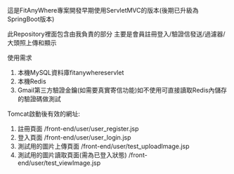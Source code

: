 這是FitAnyWhere專案開發早期使用ServletMVC的版本(後期已升級為SpringBoot版本)

此Repository裡面包含由我負責的部分
主要是會員註冊登入/驗證信發送/過濾器/大頭照上傳和顯示

使用需求
1. 本機MySQL資料庫fitanywhereservlet
2. 本機Redis
3. Gmail第三方驗證金鑰(如需要真實寄信功能)如不使用可直接讀取Redis內儲存的驗證碼做測試

Tomcat啟動後有效的網址:
1. 註冊頁面
/front-end/user/user_register.jsp
2. 登入頁面
/front-end/user/user_login.jsp
3. 測試用的圖片上傳頁面
/front-end/user/test_uploadImage.jsp
4. 測試用的圖片讀取頁面(需為已登入狀態)
/front-end/user/test_viewImage.jsp